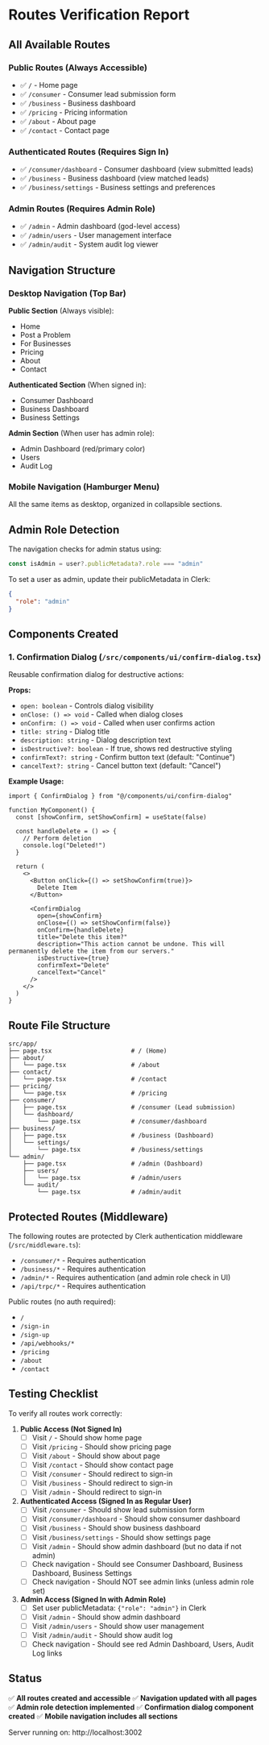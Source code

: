 # Routes Verification Report

## All Available Routes

### Public Routes (Always Accessible)
- ✅ `/` - Home page
- ✅ `/consumer` - Consumer lead submission form
- ✅ `/business` - Business dashboard
- ✅ `/pricing` - Pricing information
- ✅ `/about` - About page
- ✅ `/contact` - Contact page

### Authenticated Routes (Requires Sign In)
- ✅ `/consumer/dashboard` - Consumer dashboard (view submitted leads)
- ✅ `/business` - Business dashboard (view matched leads)
- ✅ `/business/settings` - Business settings and preferences

### Admin Routes (Requires Admin Role)
- ✅ `/admin` - Admin dashboard (god-level access)
- ✅ `/admin/users` - User management interface
- ✅ `/admin/audit` - System audit log viewer

## Navigation Structure

### Desktop Navigation (Top Bar)
**Public Section** (Always visible):
- Home
- Post a Problem
- For Businesses
- Pricing
- About
- Contact

**Authenticated Section** (When signed in):
- Consumer Dashboard
- Business Dashboard
- Business Settings

**Admin Section** (When user has admin role):
- Admin Dashboard (red/primary color)
- Users
- Audit Log

### Mobile Navigation (Hamburger Menu)
All the same items as desktop, organized in collapsible sections.

## Admin Role Detection

The navigation checks for admin status using:
```typescript
const isAdmin = user?.publicMetadata?.role === "admin"
```

To set a user as admin, update their publicMetadata in Clerk:
```json
{
  "role": "admin"
}
```

## Components Created

### 1. Confirmation Dialog (`/src/components/ui/confirm-dialog.tsx`)
Reusable confirmation dialog for destructive actions:

**Props:**
- `open: boolean` - Controls dialog visibility
- `onClose: () => void` - Called when dialog closes
- `onConfirm: () => void` - Called when user confirms action
- `title: string` - Dialog title
- `description: string` - Dialog description text
- `isDestructive?: boolean` - If true, shows red destructive styling
- `confirmText?: string` - Confirm button text (default: "Continue")
- `cancelText?: string` - Cancel button text (default: "Cancel")

**Example Usage:**
```tsx
import { ConfirmDialog } from "@/components/ui/confirm-dialog"

function MyComponent() {
  const [showConfirm, setShowConfirm] = useState(false)

  const handleDelete = () => {
    // Perform deletion
    console.log("Deleted!")
  }

  return (
    <>
      <Button onClick={() => setShowConfirm(true)}>
        Delete Item
      </Button>

      <ConfirmDialog
        open={showConfirm}
        onClose={() => setShowConfirm(false)}
        onConfirm={handleDelete}
        title="Delete this item?"
        description="This action cannot be undone. This will permanently delete the item from our servers."
        isDestructive={true}
        confirmText="Delete"
        cancelText="Cancel"
      />
    </>
  )
}
```

## Route File Structure

```
src/app/
├── page.tsx                      # / (Home)
├── about/
│   └── page.tsx                  # /about
├── contact/
│   └── page.tsx                  # /contact
├── pricing/
│   └── page.tsx                  # /pricing
├── consumer/
│   ├── page.tsx                  # /consumer (Lead submission)
│   └── dashboard/
│       └── page.tsx              # /consumer/dashboard
├── business/
│   ├── page.tsx                  # /business (Dashboard)
│   └── settings/
│       └── page.tsx              # /business/settings
└── admin/
    ├── page.tsx                  # /admin (Dashboard)
    ├── users/
    │   └── page.tsx              # /admin/users
    └── audit/
        └── page.tsx              # /admin/audit
```

## Protected Routes (Middleware)

The following routes are protected by Clerk authentication middleware (`/src/middleware.ts`):
- `/consumer/*` - Requires authentication
- `/business/*` - Requires authentication
- `/admin/*` - Requires authentication (and admin role check in UI)
- `/api/trpc/*` - Requires authentication

Public routes (no auth required):
- `/`
- `/sign-in`
- `/sign-up`
- `/api/webhooks/*`
- `/pricing`
- `/about`
- `/contact`

## Testing Checklist

To verify all routes work correctly:

1. **Public Access (Not Signed In)**
   - [ ] Visit `/` - Should show home page
   - [ ] Visit `/pricing` - Should show pricing page
   - [ ] Visit `/about` - Should show about page
   - [ ] Visit `/contact` - Should show contact page
   - [ ] Visit `/consumer` - Should redirect to sign-in
   - [ ] Visit `/business` - Should redirect to sign-in
   - [ ] Visit `/admin` - Should redirect to sign-in

2. **Authenticated Access (Signed In as Regular User)**
   - [ ] Visit `/consumer` - Should show lead submission form
   - [ ] Visit `/consumer/dashboard` - Should show consumer dashboard
   - [ ] Visit `/business` - Should show business dashboard
   - [ ] Visit `/business/settings` - Should show settings page
   - [ ] Visit `/admin` - Should show admin dashboard (but no data if not admin)
   - [ ] Check navigation - Should see Consumer Dashboard, Business Dashboard, Business Settings
   - [ ] Check navigation - Should NOT see admin links (unless admin role set)

3. **Admin Access (Signed In with Admin Role)**
   - [ ] Set user publicMetadata: `{"role": "admin"}` in Clerk
   - [ ] Visit `/admin` - Should show admin dashboard
   - [ ] Visit `/admin/users` - Should show user management
   - [ ] Visit `/admin/audit` - Should show audit log
   - [ ] Check navigation - Should see red Admin Dashboard, Users, Audit Log links

## Status

✅ **All routes created and accessible**
✅ **Navigation updated with all pages**
✅ **Admin role detection implemented**
✅ **Confirmation dialog component created**
✅ **Mobile navigation includes all sections**

Server running on: http://localhost:3002
